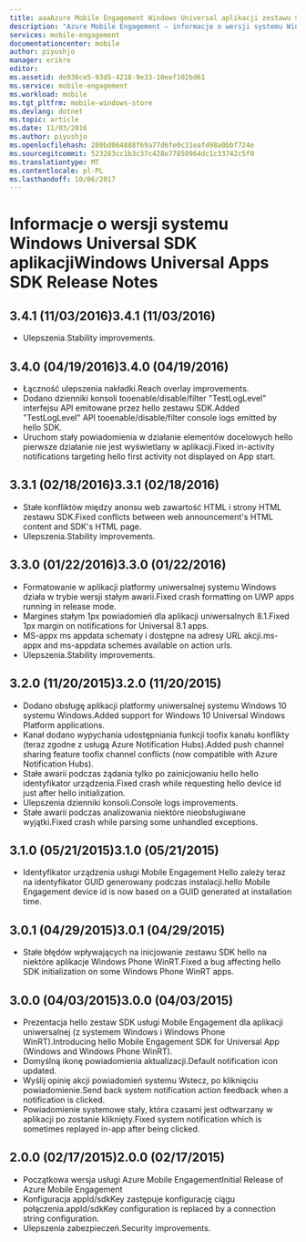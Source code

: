```yaml
---
title: aaaAzure Mobile Engagement Windows Universal aplikacji zestawu SDK informacje o wersji | Dokumentacja firmy Microsoft
description: "Azure Mobile Engagement — informacje o wersji systemu Windows Universal SDK aplikacji"
services: mobile-engagement
documentationcenter: mobile
author: piyushjo
manager: erikre
editor: 
ms.assetid: de938ce5-93d5-4218-9e33-10eef102bd61
ms.service: mobile-engagement
ms.workload: mobile
ms.tgt_pltfrm: mobile-windows-store
ms.devlang: dotnet
ms.topic: article
ms.date: 11/03/2016
ms.author: piyushjo
ms.openlocfilehash: 280bd064888f69a77d6fe0c31eafd98a0bbf724e
ms.sourcegitcommit: 523283cc1b3c37c428e77850964dc1c33742c5f0
ms.translationtype: MT
ms.contentlocale: pl-PL
ms.lasthandoff: 10/06/2017
---
```

# <a name="windows-universal-apps-sdk-release-notes"></a><span data-ttu-id="a191e-103">Informacje o wersji systemu Windows Universal SDK aplikacji</span><span class="sxs-lookup"><span data-stu-id="a191e-103">Windows Universal Apps SDK Release Notes</span></span>
## <a name="341-11032016"></a><span data-ttu-id="a191e-104">3.4.1 (11/03/2016)</span><span class="sxs-lookup"><span data-stu-id="a191e-104">3.4.1 (11/03/2016)</span></span>

* <span data-ttu-id="a191e-105">Ulepszenia.</span><span class="sxs-lookup"><span data-stu-id="a191e-105">Stability improvements.</span></span>

## <a name="340-04192016"></a><span data-ttu-id="a191e-106">3.4.0 (04/19/2016)</span><span class="sxs-lookup"><span data-stu-id="a191e-106">3.4.0 (04/19/2016)</span></span>
* <span data-ttu-id="a191e-107">Łączność ulepszenia nakładki.</span><span class="sxs-lookup"><span data-stu-id="a191e-107">Reach overlay improvements.</span></span>
* <span data-ttu-id="a191e-108">Dodano dzienniki konsoli tooenable/disable/filter "TestLogLevel" interfejsu API emitowane przez hello zestawu SDK.</span><span class="sxs-lookup"><span data-stu-id="a191e-108">Added "TestLogLevel" API tooenable/disable/filter console logs emitted by hello SDK.</span></span>
* <span data-ttu-id="a191e-109">Uruchom stały powiadomienia w działanie elementów docelowych hello pierwsze działanie nie jest wyświetlany w aplikacji.</span><span class="sxs-lookup"><span data-stu-id="a191e-109">Fixed in-activity notifications targeting hello first activity not displayed on App start.</span></span>

## <a name="331-02182016"></a><span data-ttu-id="a191e-110">3.3.1 (02/18/2016)</span><span class="sxs-lookup"><span data-stu-id="a191e-110">3.3.1 (02/18/2016)</span></span>
* <span data-ttu-id="a191e-111">Stałe konfliktów między anonsu web zawartość HTML i strony HTML zestawu SDK.</span><span class="sxs-lookup"><span data-stu-id="a191e-111">Fixed conflicts between web announcement's HTML content and SDK's HTML page.</span></span>
* <span data-ttu-id="a191e-112">Ulepszenia.</span><span class="sxs-lookup"><span data-stu-id="a191e-112">Stability improvements.</span></span>

## <a name="330-01222016"></a><span data-ttu-id="a191e-113">3.3.0 (01/22/2016)</span><span class="sxs-lookup"><span data-stu-id="a191e-113">3.3.0 (01/22/2016)</span></span>
* <span data-ttu-id="a191e-114">Formatowanie w aplikacji platformy uniwersalnej systemu Windows działa w trybie wersji stałym awarii.</span><span class="sxs-lookup"><span data-stu-id="a191e-114">Fixed crash formatting on UWP apps running in release mode.</span></span>
* <span data-ttu-id="a191e-115">Margines stałym 1px powiadomień dla aplikacji uniwersalnych 8.1.</span><span class="sxs-lookup"><span data-stu-id="a191e-115">Fixed 1px margin on notifications for Universal 8.1 apps.</span></span>
* <span data-ttu-id="a191e-116">MS-appx ms appdata schematy i dostępne na adresy URL akcji.</span><span class="sxs-lookup"><span data-stu-id="a191e-116">ms-appx and ms-appdata schemes available on action urls.</span></span>
* <span data-ttu-id="a191e-117">Ulepszenia.</span><span class="sxs-lookup"><span data-stu-id="a191e-117">Stability improvements.</span></span>

## <a name="320-11202015"></a><span data-ttu-id="a191e-118">3.2.0 (11/20/2015)</span><span class="sxs-lookup"><span data-stu-id="a191e-118">3.2.0 (11/20/2015)</span></span>
* <span data-ttu-id="a191e-119">Dodano obsługę aplikacji platformy uniwersalnej systemu Windows 10 systemu Windows.</span><span class="sxs-lookup"><span data-stu-id="a191e-119">Added support for Windows 10 Universal Windows Platform applications.</span></span>
* <span data-ttu-id="a191e-120">Kanał dodano wypychania udostępniania funkcji toofix kanału konflikty (teraz zgodne z usługą Azure Notification Hubs).</span><span class="sxs-lookup"><span data-stu-id="a191e-120">Added push channel sharing feature toofix channel conflicts (now compatible with Azure Notification Hubs).</span></span>
* <span data-ttu-id="a191e-121">Stałe awarii podczas żądania tylko po zainicjowaniu hello hello identyfikator urządzenia.</span><span class="sxs-lookup"><span data-stu-id="a191e-121">Fixed crash while requesting hello device id just after hello initialization.</span></span>
* <span data-ttu-id="a191e-122">Ulepszenia dzienniki konsoli.</span><span class="sxs-lookup"><span data-stu-id="a191e-122">Console logs improvements.</span></span>
* <span data-ttu-id="a191e-123">Stałe awarii podczas analizowania niektóre nieobsługiwane wyjątki.</span><span class="sxs-lookup"><span data-stu-id="a191e-123">Fixed crash while parsing some unhandled exceptions.</span></span>

## <a name="310-05212015"></a><span data-ttu-id="a191e-124">3.1.0 (05/21/2015)</span><span class="sxs-lookup"><span data-stu-id="a191e-124">3.1.0 (05/21/2015)</span></span>
* <span data-ttu-id="a191e-125">Identyfikator urządzenia usługi Mobile Engagement Hello zależy teraz na identyfikator GUID generowany podczas instalacji.</span><span class="sxs-lookup"><span data-stu-id="a191e-125">hello Mobile Engagement device id is now based on a GUID generated at installation time.</span></span>

## <a name="301-04292015"></a><span data-ttu-id="a191e-126">3.0.1 (04/29/2015)</span><span class="sxs-lookup"><span data-stu-id="a191e-126">3.0.1 (04/29/2015)</span></span>
* <span data-ttu-id="a191e-127">Stałe błędów wpływających na inicjowanie zestawu SDK hello na niektóre aplikacje Windows Phone WinRT.</span><span class="sxs-lookup"><span data-stu-id="a191e-127">Fixed a bug affecting hello SDK initialization on some Windows Phone WinRT apps.</span></span>

## <a name="300-04032015"></a><span data-ttu-id="a191e-128">3.0.0 (04/03/2015)</span><span class="sxs-lookup"><span data-stu-id="a191e-128">3.0.0 (04/03/2015)</span></span>
* <span data-ttu-id="a191e-129">Prezentacja hello zestaw SDK usługi Mobile Engagement dla aplikacji uniwersalnej (z systemem Windows i Windows Phone WinRT).</span><span class="sxs-lookup"><span data-stu-id="a191e-129">Introducing hello Mobile Engagement SDK for Universal App (Windows and Windows Phone WinRT).</span></span>
* <span data-ttu-id="a191e-130">Domyślną ikonę powiadomienia aktualizacji.</span><span class="sxs-lookup"><span data-stu-id="a191e-130">Default notification icon updated.</span></span>
* <span data-ttu-id="a191e-131">Wyślij opinię akcji powiadomień systemu Wstecz, po kliknięciu powiadomienie.</span><span class="sxs-lookup"><span data-stu-id="a191e-131">Send back system notification action feedback when a notification is clicked.</span></span>
* <span data-ttu-id="a191e-132">Powiadomienie systemowe stały, która czasami jest odtwarzany w aplikacji po zostanie kliknięty.</span><span class="sxs-lookup"><span data-stu-id="a191e-132">Fixed system notification which is sometimes replayed in-app after being clicked.</span></span>

## <a name="200-02172015"></a><span data-ttu-id="a191e-133">2.0.0 (02/17/2015)</span><span class="sxs-lookup"><span data-stu-id="a191e-133">2.0.0 (02/17/2015)</span></span>
* <span data-ttu-id="a191e-134">Początkowa wersja usługi Azure Mobile Engagement</span><span class="sxs-lookup"><span data-stu-id="a191e-134">Initial Release of Azure Mobile Engagement</span></span>
* <span data-ttu-id="a191e-135">Konfiguracja appId/sdkKey zastępuje konfigurację ciągu połączenia.</span><span class="sxs-lookup"><span data-stu-id="a191e-135">appId/sdkKey configuration is replaced by a connection string configuration.</span></span>
* <span data-ttu-id="a191e-136">Ulepszenia zabezpieczeń.</span><span class="sxs-lookup"><span data-stu-id="a191e-136">Security improvements.</span></span>

